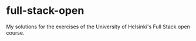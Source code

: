 # full-stack-open
My solutions for the exercises of the University of Helsinki's Full Stack open course.

